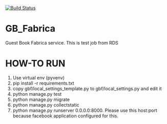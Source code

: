 [![Build Status](https://travis-ci.org/zaabjuda/GB_Fabrica.svg)](https://travis-ci.org/zaabjuda/GB_Fabrica)
# GB_Fabrica
Guest Book Fabrica service. This is test job from RDS


HOW-TO RUN
===========

1. Use virtual env (pyvenv)
2. pip install -r requirements.txt
3. copy gbf/local_settings_template.py to gbf/local_settings.py and edit it
3. python manage.py test
5. python manage.py migrate
6. python manage.py collectstatic
7. python manage.py runserver 0.0.0.0:8000. Please use this host:port because facebook application configured for this.

